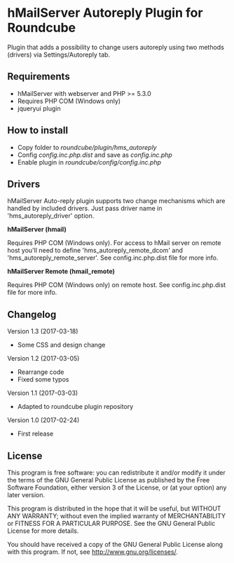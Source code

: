 hMailServer Autoreply Plugin for Roundcube
==========================================
Plugin that adds a possibility to change users autoreply using two
methods (drivers) via Settings/Autoreply tab.

Requirements
------------
- hMailServer with webserver and PHP >= 5.3.0
- Requires PHP COM (Windows only)
- jqueryui plugin

How to install
--------------
- Copy folder to *roundcube/plugin/hms_autoreply*
- Config *config.inc.php.dist* and save as *config.inc.php*
- Enable plugin in *roundcube/config/config.inc.php*

Drivers
-------
hMailServer Auto-reply plugin supports two change mechanisms which are handled
by included drivers. Just pass driver name in 'hms_autoreply_driver' option.

**hMailServer (hmail)**

Requires PHP COM (Windows only). For access to hMail server on remote host you'll
need to define 'hms_autoreply_remote_dcom' and 'hms_autoreply_remote_server'.
See config.inc.php.dist file for more info.

**hMailServer Remote (hmail_remote)**

Requires PHP COM (Windows only) on remote host.
See config.inc.php.dist file for more info.


Changelog
---------
Version 1.3 (2017-03-18)
- Some CSS and design change

Version 1.2 (2017-03-05)
- Rearrange code
- Fixed some typos

Version 1.1 (2017-03-03)
- Adapted to roundcube plugin repository

Version 1.0 (2017-02-24)
- First release

License
-------
This program is free software: you can redistribute it and/or modify
it under the terms of the GNU General Public License as published by
the Free Software Foundation, either version 3 of the License, or
(at your option) any later version.

This program is distributed in the hope that it will be useful,
but WITHOUT ANY WARRANTY; without even the implied warranty of
MERCHANTABILITY or FITNESS FOR A PARTICULAR PURPOSE. See the
GNU General Public License for more details.

You should have received a copy of the GNU General Public License
along with this program. If not, see http://www.gnu.org/licenses/.